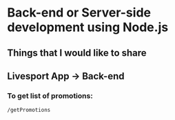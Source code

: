# Back-end or Server-side development using Node.js
## Things that I would like to share

## Livesport App -> Back-end 
### To get list of promotions:
`/getPromotions`
